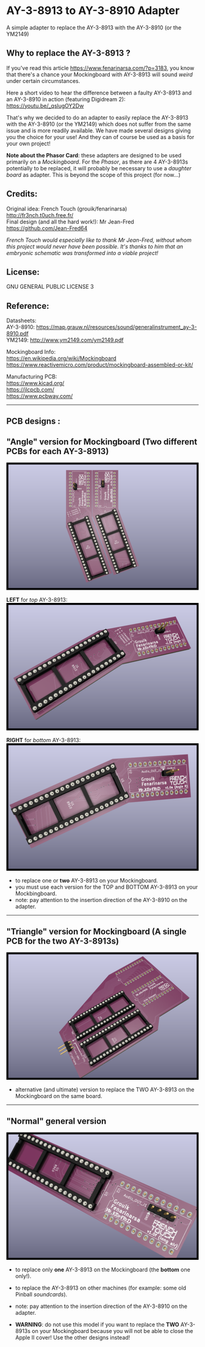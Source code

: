 # AY-3-8913 to AY-3-8910 Adapter


A simple adapter to replace the AY-3-8913 with the AY-3-8910 (or the YM2149)

## Why to replace the AY-3-8913 ?
If you've read this article https://www.fenarinarsa.com/?p=3183, you know that there's a chance your Mockingboard with AY-3-8913 will sound *weird* under certain circumstances.

Here a short video to hear the difference between a faulty AY-3-8913 and an AY-3-8910 in action (featuring Digidream 2): https://youtu.be/_qslugOY2Dw

That's why we decided to do an adapter to easily replace the AY-3-8913 with the AY-3-8910 (or the YM2149) which does not suffer from the same issue and is more readily available.
We have made several designs giving you the choice for your use!
And they can of course be used as a basis for your own project! 


**Note about the Phasor Card**: these adapters are designed to be used primarily on a *Mockingboard*. For the *Phasor*, as there are 4 AY-3-8913s potentially to be replaced, it will probably be necessary to use a *daughter board* as adapter. This is beyond the scope of this project (for now...)


## Credits:  
Original idea: French Touch (grouik/fenarinarsa)  
http://fr3nch.t0uch.free.fr/  
Final design (and all the hard work!): Mr Jean-Fred  
https://github.com/Jean-Fred64

*French Touch would especially like to thank Mr Jean-Fred, without whom this project would never have been possible. It's thanks to him that an embryonic schematic was transformed into a viable project!*

## License:
GNU GENERAL PUBLIC LICENSE 3

## Reference:
Datasheets:  
AY-3-8910: https://map.grauw.nl/resources/sound/generalinstrument_ay-3-8910.pdf  
YM2149: http://www.ym2149.com/ym2149.pdf  

Mockingboard Info:  
https://en.wikipedia.org/wiki/Mockingboard
https://www.reactivemicro.com/product/mockingboard-assembled-or-kit/

Manufacturing PCB:  
https://www.kicad.org/  
https://jlcpcb.com/  
https://www.pcbway.com/



----  
## PCB designs :

## "Angle" version for Mockingboard (Two different PCBs for each AY-3-8913)
![adapter 8913-8910 Angle Left](Angle/Medias/adapter_8913-8910___Angle_L__R.png)
 
**LEFT** for *top* AY-3-8913:
![adapter 8913-8910 Angle Left](Angle/adapter_8913-8910%20_%20Angle%20L/Medias/adapter%208913-8910%20Angle%20L%20TOP.png)

**RIGHT** for *bottom* AY-3-8913:
![adapter 8913-8910 Angle Left](Angle/adapter_8913-8910%20_%20Angle%20R/Medias/adapter%208913-8910%20Angle%20R%20TOP.png)

- to replace one or **two** AY-3-8913 on your Mockingboard.
- you must use each version for the TOP and BOTTOM AY-3-8913 on your Mockbingboard.
- note: pay attention to the insertion direction of the AY-3-8910 on the adapter.

----  

## "Triangle" version for Mockingboard (A single PCB for the two AY-3-8913s)
![adapter 8913-8910 zoom header](Triangle/Medias/adapter%208913-8910%20triangle%20TOP.png)

- alternative (and ultimate) version to replace the TWO AY-3-8913 on the Mockingboard on the same board.

----
## "Normal" general version
![adapter 8913-8910 Normal](Normal/Medias/adapter%208913-8910%20long%20board%20reverse%20on%20air%20TOP.png)

- to replace only **one** AY-3-8913 on the Mockingboard (the **bottom** one only!).
- to replace the AY-3-8913 on other machines (for example: some old Pinball *soundcards*).
- note: pay attention to the insertion direction of the AY-3-8910 on the adapter.

- **WARNING**: do not use this model if you want to replace the **TWO** AY-3-8913s on your Mockingboard because you will not be able to close the Apple II cover! Use the other designs instead!